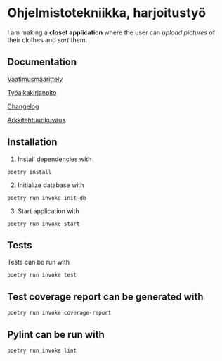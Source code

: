 # Ohjelmistotekniikka, harjoitustyö
I am making a **closet application** where the user can *upload pictures* of their clothes and *sort* them.

## Documentation
[Vaatimusmäärittely](https://github.com/maritatsuko/ot-harjoitustyo/blob/main/dokumentaatio/vaatimusmaarittely.md)

[Työaikakirjanpito](https://github.com/maritatsuko/ot-harjoitustyo/blob/main/dokumentaatio/tyoaikakirjanpito.md)

[Changelog](https://github.com/maritatsuko/ot-harjoitustyo/blob/main/dokumentaatio/changelog.md)

[Arkkitehtuurikuvaus](https://github.com/maritatsuko/ot-harjoitustyo/blob/main/dokumentaatio/arkkitehtuuri.md)

## Installation

1. Install dependencies with
```
poetry install
```
2. Initialize database with
```
poetry run invoke init-db
```
3. Start application with
```
poetry run invoke start
```

## Tests
Tests can be run with
```
poetry run invoke test
```

## Test coverage report can be generated with
```
poetry run invoke coverage-report
```

## Pylint can be run with
```
poetry run invoke lint
```

